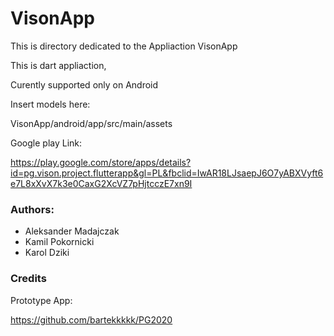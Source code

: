 # VisonApp

This is directory dedicated to the Appliaction VisonApp

This is dart appliaction,

Curently supported only on Android

Insert models here:

VisonApp/android/app/src/main/assets

Google play Link:

https://play.google.com/store/apps/details?id=pg.vison.project.flutterapp&gl=PL&fbclid=IwAR18LJsaepJ6O7yABXVyft6e7L8xXvX7k3e0CaxG2XcVZ7pHjtcczE7xn9I

### Authors:
- Aleksander Madajczak
- Kamil Pokornicki
- Karol Dziki

### Credits
Prototype App:

https://github.com/bartekkkkk/PG2020
